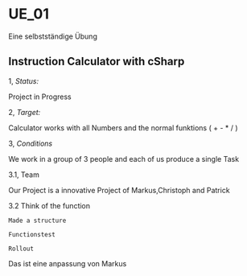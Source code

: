 # UE_01

Eine selbstständige Übung

## Instruction Calculator with cSharp

1, *Status:*

Project in Progress

2, *Target:*

Calculator works with all Numbers and the normal funktions ( + - * / )

3, *Conditions*

We work in a group of 3 people and each of us produce a single Task

3.1, Team

Our Project is a innovative Project of Markus,Christoph and Patrick

3.2 Think of the function

    Made a structure
    
    Functionstest
    
    Rollout


Das ist eine anpassung von Markus






